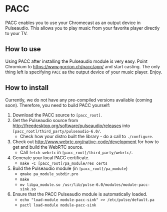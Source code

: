 # PACC

PACC enables you to use your Chromecast as an output device in Pulseaudio. This 
allows you to play music from your favorite player directly to your TV.

## How to use
Using PACC after installing the Pulseaudio module is very easy. Point Chromium
to https://www.gorrion.ch/pacc/app/ and start casting. The only thing left is
specifying `PACC` as the output device of your music player. Enjoy.

## How to install
Currently, we do not have any pre-compiled versions available (coming soon).
Therefore, you need to build PACC yourself:

1. Download the PACC source to `[pacc_root]`.
2. Get the Pulseaudio source from
   http://freedesktop.org/software/pulseaudio/releases into
   `[pacc_root]/third_party/pulseaudio-6.0/`.
    * Check how your distro built the library - do a call to `./configure`.
3. Check out http://www.webrtc.org/native-code/development for how to get and
   build the WebRTC source.
    * Call `fetch webrtc` in `[pacc_root]/third_party/webrtc/`.
4. Generate your local PACC certificate.
    * `make -C [pacc_root]/pa_module/res certs`
5. Build the Pulseaudio module (in `[pacc_root]/pa_module`)
    * `qmake pa_module_subdir.pro`
    * `make`
    * `mv libpa_module.so /usr/lib/pulse-6.0/modules/module-pacc-sink.so`
6. Ensure that the PACC Pulseaudio module is automatically loaded.
    * `echo "load-module module-pacc-sink" >> /etc/pulse/default.pa`
    * `pactl load-module module-pacc-sink`

